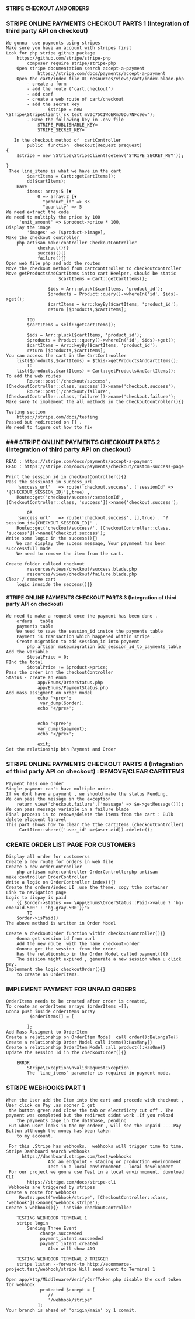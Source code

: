 #### STRIPE CHECKOUT AND ORDERS

### STRIPE ONLINE PAYMENTS CHECKOUT PARTS 1 (Integration of third party API on checkout)
    We gonna  use payments using stripes
    Make sure you have an account with stripes first
    Look for php stripe github package
        https://github.com/stripe/stripe-php
            composer require stripe/stripe-php
        Open stripe documentation search accept-a-payment
                https://stripe.com/docs/payments/accept-a-payment
        Open the cart/index file UI resources/views/cart/index.blade.php
            - create a form 
            - add the route ('cart.checkout')
            - add csrf
            - create a web route of cart/checkout
            - add the secret key
                    $stripe = new \Stripe\StripeClient('sk_test_mV0c75C1WoERmJ0Du7NFc9ew');
            - Have the following key in .env file
                STRIPE_PUBLISHABLE_KEY=
                STRIPE_SECRET_KEY=

       In the checkout method of  cartController 
            public  function  checkout(Request $request)
    {
        $stripe = new \Stripe\StripeClient(getenv('STRIPE_SECRET_KEY'));

    }
     Thee line_items is what we have in the cart
            $cartItems = Cart::getCartItems();
            dd($cartItems);
        Have 
            items: array:5 [▼
                0 => array:2 [▼
                  "product_id" => 33
                  "quantity" => 5
    We need extract the code 
    We need to multiply the price by 100
         'unit_amount' => $product->price * 100,
    Display the image
            'images' => [$product->image],
    Make the checkout controller
        php artisan make:controller CheckoutController 
                checkout(){} 
                success(){}
                failure(){}
    Open web file php and add the routes
    Move the checkout method from cartconttroller to checkoutcontroller
    Move getProductsAndCartItems intto cart Heelper, should be static
                        $cartItems = Cart::getCartItems();

                    $ids = Arr::pluck($cartItems, 'product_id');
                    $products = Product::query()->whereIn('id', $ids)->get();
                    $cartItems = Arr::keyBy($cartItems, 'product_id');
                    return [$products,$cartItems];

            TOO
            $cartItems = self::getCartItems();

            $ids = Arr::pluck($cartItems, 'product_id');
            $products = Product::query()->whereIn('id', $ids)->get();
            $cartItems = Arr::keyBy($cartItems, 'product_id');
            return [$products,$cartItems];
    You can access the cart in the CartControoller 
        list($products,$cartItems) = $this->getProductsAndCartItems();
            TO
        list($products,$cartItems) = Cart::getProductsAndCartItems();
    To add the web routes
            Route::post('/checkout/success', [CheckoutController::class,'success'])->name('checkout.success');
            Route::post('/checkout/failure', [CheckoutController::class,'failure'])->name('checkout.failure');
    Make sure to implement the all methods in the CheckoutController(){}
    
    Testing section
        https://stripe.com/docs/testing
    Passed but redirected on [] .
    We need to figure out how tto fix

### ### STRIPE ONLINE PAYMENTS CHECKOUT PARTS 2 (Integration of third party API on checkout)
    READ : https://stripe.com/docs/payments/accept-a-payment
    READ : https://stripe.com/docs/payments/checkout/custom-success-page
    
    Print the session id in checkoutController(){}
    Pass the sessionId in success_url   
        'success_url'   => route('checkout.success', ['sessionId' => '{CHECKOUT_SESSION_ID}'],true) ,
        Route::get('checkout/success/:sessionId', [CheckoutController::class, 'success'])->name('checkout.success');

            OR
        'success_url'   => route('checkout.success', [],true) . '?session_id={CHECKOUT_SESSION_ID}' ,
        Route::get('checkout/success/', [CheckoutController::class, 'success'])->name('checkout.success');
    Write some logic in the success(){}
        We can display the sucess message, Your paymment has been succcessfull made
        We need to remove the item from the cart.

    Create folder calleed checkout
            resources/views/checkout/success.blade.php
            resources/views/checkout/failure.blade.php
    Clear / remove cart 
        logic innside the seccess(){}

#### STRIPE ONLINE PAYMENTS CHECKOUT PARTS 3 (Integration of third party API on checkout)
    We need to make a request once the payment has been done .
        orders   table
        payments table
        We need to save the session_id inside the payments table
        Payment is transaction which happened within stripe .
        Create migration to add session_id into payment
            php artisan make:migration add_session_id_to_payments_table
    Add the variable
            $totalPrice = 0;
    FInd the total 
            $totalPrice += $product->price;
    Pass the order inn the checkoutController
    Status - create an enum
                app/Enums/OrderStatus.php
                app/Enums/PaymentStatus.php
    Add mass assigment on order model
                echo '<pre>';
                 var_dump($order);
                echo '</pre>';

                
                echo '<pre>';
                var_dump($payment);
                echo '</pre>';
        
                exit;
    Set the relationship btn Payment and Order
    

### STRIPE ONLINE PAYMENTS CHECKOUT PARTS 4 (Integration of third party API on checkout) : REMOVE/CLEAR CARTITEMS
    Payment hass one order
    Single payment can't have multiple order.
    If we dont have a payment , we should make the status Pending.
    We can pass the message in the exception 
        return view('checkout.failure',['message' => $e->getMessage()]);
    We can pass message variable in a failure blade 
    Final process is to remove/delete the items from the cart : Bulk delete eloquent laravel
    This part shows how to clear the tthe CartItems (checkoutController)
         CartItem::where(['user_id' =>$user->id])->delete();

### CREATE ORDER LIST PAGE FOR CUSTOMERS
    Display all order for customerss
    Create a new route for orders in web file
    Create a new orderControoller
        php artisan make:controller OrderControllerphp artisan make:controller OrderController
    Write a logic on OrderController index(){}
    Create the orders/index UI ,use the theme. copy tthe container
    Link to navigation page
    Logic to dispay is paid 
        {{ $order->status === \App\Enums\OrderStatus::Paid->value ? 'bg-emerald-500' : 'bg-gray-500'}}">
            TO 
        $order->isPaid()
    The above method is written in Order Model

    Create a checkoutOrder function within checkoutController(){}
        Gonna get session id from uurl
        Add the new route  with the name checkout-order
        Gonnna get the session  from the order
        Has the relationship in the Order Model called payment(){}
        The session might expired , generate a new session when u click pay.
    Implemment the logic checkoutOrder(){}
        to create an OrderItems.

### IMPLEMENT PAYMENT FOR UNPAID ORDERS
    OrderItems needs to be created after order is created,
    To create an orderItems arrays $orderItems =[];
    Gonna push inside orderItems array
             $orderItems[] = [
                
            ];
    Add Mass Assigment to OrderItem
    Create a relationship on OrderItem Model  call order():BelongsTo{}
    Create a relationship Order Model call items():HasMany{}
    Create a relationship OrderItem Model call product():HasOne{}
    Update the session Id in the checkoutOrder(){}

        ERROR
            Stripe\Exception\nvalidRequestException
            The `line_items` parameter is required in payment mode.

### STRIPE WEBHOOKS PART 1
    When the User add the Item into the cart and procede with checkout , User click on Pay ,as sooner I get
     the button green and close the tab or electriicty cut off . The payment was completed but the redirect didnt work .If you reload
        the payments page in the database, pending
     But when user looks in the my ordeer , will see the unpaid ----Pay Button although the money has been taken
        to my account.

     For this ,Stripe has webhooks,  webhooks will trigger time to time. Stripe Dashboard search webhooks
          https://dashboard.stripe.com/test/webhooks
                    Add an endpoint - staging or production environment 
                    Test in a local envirnmoment - local development
     For our project we gonna use Test in a local envirnmoment, download CLI
            https://stripe.com/docs/stripe-cli
     Webhooks are triggered by stripes
    Create a route for webhooks
         Route::post('webhook/stripe', [CheckoutController::class, 'webhook'])->name('webhook.stripe');
    Create a webhook(){}  innside checkoutController

        TESTING WEBHOOOK TERMINAL 1
        stripe login
            Sending Three Event
                 charge.succeeded
                 payment_intent.succeeded
                 payment_intent.created
                    Also will show 419 
        
        TESTING WEBHOOOK TERMINAL 2 TRIGGER
        stripe listen --forward-to http://ecommerce-project.test/webhook/stripe Will send event to Terminal 1

    Open app/Http/Middleware/VerifyCsrfToken.php disable the csrf token for webhook
                 protected $except = [
                    //
                    '/webhook/stripe'
                ];
    Your branch is ahead of 'origin/main' by 1 commit.


                    
    
  
 

